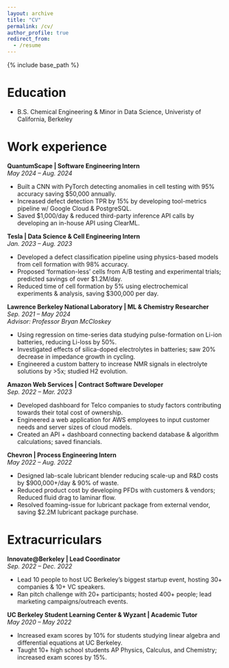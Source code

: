 ```yaml
---
layout: archive
title: "CV"
permalink: /cv/
author_profile: true
redirect_from:
  - /resume
---
```


{% include base_path %}

Education
======
* B.S. Chemical Engineering & Minor in Data Science, Univeristy of California, Berkeley

Work experience
======
**QuantumScape | Software Engineering Intern**  
 *May 2024 – Aug. 2024*  
- Built a CNN with PyTorch detecting anomalies in cell testing with 95% accuracy saving $50,000 annually.
- Increased defect detection TPR by 15% by developing tool-metrics pipeline w/ Google Cloud & PostgreSQL.
- Saved $1,000/day & reduced third-party inference API calls by developing an in-house API using ClearML.

**Tesla | Data Science & Cell Engineering Intern**  
 *Jan. 2023 – Aug. 2023*  
- Developed a defect classification pipeline using physics-based models from cell formation with 98% accuracy.
- Proposed ‘formation-less’ cells from A/B testing and experimental trials; predicted savings of over $1.2M/day.
- Reduced time of cell formation by 5% using electrochemical experiments & analysis, saving $300,000 per day.

**Lawrence Berkeley National Laboratory | ML & Chemistry Researcher**  
 *Sep. 2021 – May 2024*  
*Advisor: Professor Bryan McCloskey*  
- Using regression on time-series data studying pulse-formation on Li-ion batteries, reducing Li-loss by 50%.
- Investigated effects of silica-doped electrolytes in batteries; saw 20% decrease in impedance growth in cycling.
- Engineered a custom battery to increase NMR signals in electrolyte solutions by >5x; studied H2 evolution.

**Amazon Web Services | Contract Software Developer**  
 *Sep. 2022 – Mar. 2023*  
- Developed dashboard for Telco companies to study factors contributing towards their total cost of ownership.
- Engineered a web application for AWS employees to input customer needs and server sizes of cloud models.
- Created an API + dashboard connecting backend database & algorithm calculations; saved financials.

**Chevron | Process Engineering Intern**  
 *May 2022 – Aug. 2022*  
- Designed lab-scale lubricant blender reducing scale-up and R&D costs by $900,000+/day & 90% of waste.
- Reduced product cost by developing PFDs with customers & vendors; Reduced fluid drag to laminar flow.
- Resolved foaming-issue for lubricant package from external vendor, saving $2.2M lubricant package purchase.


Extracurriculars
======
**Innovate@Berkeley | Lead Coordinator**  
*Sep. 2022 – Dec. 2022*  
- Lead 10 people to host UC Berkeley’s biggest startup event, hosting 30+ companies & 10+ VC speakers.
- Ran pitch challenge with 20+ participants; hosted 400+ people; lead marketing campaigns/outreach events.

**UC Berkeley Student Learning Center & Wyzant | Academic Tutor**  
*May 2020 – May 2022*  
- Increased exam scores by 10% for students studying linear algebra and differential equations at UC Berkeley.
- Taught 10+ high school students AP Physics, Calculus, and Chemistry; increased exam scores by 15%.